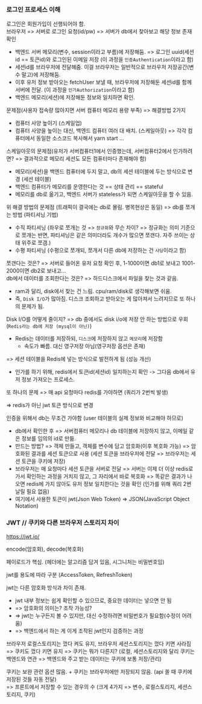 ### 로그인 프로세스 이해

로그인은 회원가입이 선행되어야 함.<br>
브라우저 => 서버로 로그인 요청(id/pw) => 서버가 db에서 찾아보고 해당 정보 존재 확인

- 백엔드 서버 메모리(변수, session이라고 부름)에 저장해둠. => 로그인 uuid(세션id == 토큰id)와 로그인된 이메일 저장 (이 과정을 `인증Authentication`이라고 함)
- 세션id를 브라우저에 전달해줌. 이걸 브라우저는 일반적으로 브라우저 저장공간(변수 말고)에 저장해둠.
- 이후 유저 정보 받아오는 fetchUser 보낼 때, 브라우저에 저장해둔 세션id를 함께 서버에 전달. (이 과정을 `인가Authorization`이라고 함)
- 백엔드 메모리(세션)에 저장해둔 정보와 일치하면 확인.

문제점(사용자 접속량 많아지면 서버 컴퓨터 메모리 용량 부족) => 해결방법 2가지

- 컴퓨터 사양 높이기 (스케일업)
- 컴퓨터 사양을 높이는 대신, 백엔드 컴퓨터 여러 대 배치. (스케일아웃) => 각각 컴퓨터에서 동일한 소스코드 복사해서 yarn start ...

스케일아웃의 문제점(유저가 서버컴퓨터1에서 인증했는데, 서버컴퓨터2에서 인가하려면? => 결과적으로 메모리 세션도 모든 컴퓨터마다 존재해야 함)

- 메모리(세션)을 백엔드 컴퓨터에 두지 말고, db의 세션 테이블에 두는 방식으로 변경 (세션 테이블)
- 백엔드 컴퓨터가 메모리를 운영한다는 것 == 상태 관리 == stateful
- 메모리를 db로 옮기고, 백엔드 서버가 stateless가 되면 스케일아웃을 할 수 있음.

위 해결 방법의 문제점 (트래픽이 결국에는 db로 몰림. 병목현상은 동일) => db를 쪼개는 방법 (파티셔닝 기법)

- 수직 파티셔닝 (좌우로 쪼개는 것 => `정규화`와 무슨 차이? => 정규화는 의미 기준으로 쪼개는 반면, 파티셔닝은 같은 의미더라도 개수가 많으면 쪼갠다. 자주 쓰이는 상태 위주로 쪼갬.)
- 수평 파티셔닝 (수평으로 쪼개되, 쪼개서 다른 db에 저장하는 건 `샤딩`이라고 함)

쪼갠다는 것은? => 서버로 들어온 유저 요청 확인 후, 1-1000이면 db1로 보내고 1001-2000이면 db2로 보내고...<br>
db에서 데이터를 조회한다는 것은? => 하드디스크에서 파일을 찾는 것과 같음.

- ram과 달리, disk에서 찾는 건 느림. cpu/ram/disk로 생각해보면 쉬움.
- 즉, `Disk I/O`가 많아짐. 디스크 조회하고 받아오는 게 많아져서 느려지므로 또 하나의 문제가 됨.

Disk I/O를 어떻게 줄이지? => db 중에서도 disk i/o에 저장 안 하는 방법으로 우회 (`Redis라는 db에 저장 (mysql이 아닌)`)

- Redis는 데이터를 저장하되, `디스크`에 저장하지 않고 `메모리`에 저장함
  - 속도가 빠름. 대신 영구저장 아님(영구저장 옵션은 존재)

=> 세션 테이블을 Redis에 넣는 방식으로 발전하게 됨 (성능 개선)

- 인가를 하기 위해, redis에서 토큰id(세션id) 일치하는지 확인 -> 그다음 db에서 유저 정보 가져오는 프로세스.

또 하나의 문제 => 매 api 요청마다 redis를 가야하면 (쿼리가 2번씩 발생)

=> redis가 아닌 jwt 토큰 방식으로 변경

인증을 위해서 db는 무조건 가야함 (user 테이블의 실제 정보와 비교해야 하므로)

- db에서 확인한 후 => 서버컴퓨터 메모리나 db 테이블에 저장하지 않고, 이메일 같은 정보를 임의의 id로 만듦.
- 만드는 방법? => 객체 만들고, 객체를 변수에 담고 암호화(이후 복호화 가능) => 암호화된 결과를 세션 토큰으로 사용 (세션 토큰을 브라우저에 전달 => 브라우저는 세션 토큰을 쿠키에 저장)
- 브라우저는 매 요청마다 세션 토큰을 서버로 전달 => 서버는 이제 더 이상 redis로 가서 확인하는 과정을 거치지 않고, 그 자리에서 바로 복호화 => 똑같은 결과가 나오면 redis에 가지 않아도 유저 정보 일치한다는 것을 확인 (인가를 위해 쿼리 2번 날릴 필요 없음)
- 여기에서 사용한 토큰이 jwt(Json Web Token) => JSON(JavaScript Object Notation)

### JWT // 쿠키와 다른 브라우저 스토리지 차이

https://jwt.io/

encode(암호화), decode(복호화)

페이로드가 핵심. (헤더에는 알고리즘 담겨 있음, 시그니처는 비밀번호임)<br>

jwt를 용도에 따라 구분 (AccessToken, RefreshToken)

jwt는 다른 암호화 방식과 차이 존재.

- jwt 내부 정보는 쉽게 확인할 수 있으므로, 중요한 데이터는 넣으면 안 됨
- => 암호화의 의미는? 조작 가능성?
- => jwt는 누구든지 볼 수 있지만, 대신 수정하려면 비밀번호가 필요함(수정이 어려움)
- => 백엔드에서 하는 게 이게 조작된 jwt인지 검증하는 과정

브라우저 로컬스토리지는 껐다 켜도 유지, 브라우저 세션스토리지는 껐다 키면 사라짐<br>
=> 쿠키도 껐다 키면 유지 => 쿠키는 뭐가 다른지? (로컬, 세션스토리지와 달리 쿠키는 백엔드와 연관 => 백엔드와 주고 받는 데이터는 쿠키에 보통 저장/관리)

쿠키는 보완 관련 옵션 많음. + 쿠키는 브라우저에만 저장되지 않음. (api 쏠 때 쿠키에 저장된 것들 자동 전달)<br>
=> 프론트에서 저장할 수 있는 경우의 수 (크게 4가지 => 변수, 로컬스토리지, 세션스토리지, 쿠키)

